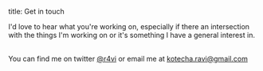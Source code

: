 title: Get in touch

I'd love to hear what you're working on, especially if
there an intersection with the things I'm working on
or it's something I have a general interest in.
<br><br>

You can find me on <span class="icon-twitter"> twitter</span> [@r4vi][1] or <span class="icon-envelope"> email</span> me at [kotecha.ravi@gmail.com][2]

[1]: http://twitter.com/r4vi
[2]: mailto:kotecha.ravi+blog@gmail.com